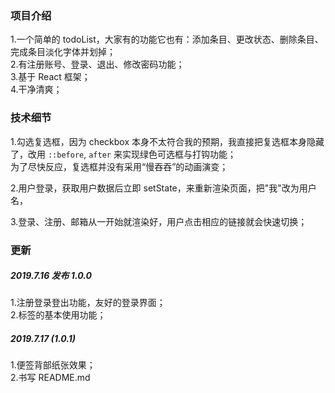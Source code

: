 ### 项目介绍
1.一个简单的 todoList，大家有的功能它也有：添加条目、更改状态、删除条目、完成条目淡化字体并划掉；  
2.有注册账号、登录、退出、修改密码功能；  
3.基于 React 框架；  
4.干净清爽；  

### 技术细节
1.勾选复选框，因为 checkbox 本身不太符合我的预期，我直接把复选框本身隐藏了，改用 `::before`, `after` 来实现绿色可选框与打钩功能；  
为了尽快反应，复选框并没有采用“慢吞吞”的动画演变；  

2.用户登录，获取用户数据后立即 setState，来重新渲染页面，把"我"改为用户名，  

3.登录、注册、邮箱从一开始就渲染好，用户点击相应的链接就会快速切换；  

### 更新
##### 2019.7.16 发布 1.0.0  
1.注册登录登出功能，友好的登录界面；  
2.标签的基本使用功能；  

##### 2019.7.17 (1.0.1)
1.便签背部纸张效果；  
2.书写 README.md  
